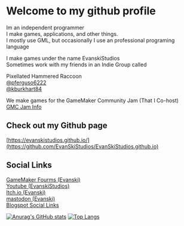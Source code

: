 # Welcome to my github profile
Im an independent programmer  
I make games, applications, and other things.  
I mostly use GML, but occasionally I use an professional programing language  

I make games under the name EvanskiStudios  
Sometimes work with my friends in an Indie Group called  

Pixellated Hammered Raccoon  
[@pferguso6222](https://github.com/pferguso6222)    
[@kburkhart84](https://github.com/kburkhart84)  


We make games for the GameMaker Community Jam (That I Co-host)  
[GMC Jam Info](https://forum.gamemaker.io/index.php?threads/gmc-jam-welcomes-you.35/)  

## Check out my Github page
[https://evanskistudios.github.io/](https://github.com/EvanSkiStudios/EvanSkiStudios.github.io)

## Social Links
[GameMaker Fourms (Evanski)](https://forum.gamemaker.io/index.php?members/evanski.28930/)    
[Youtube (EvanskiStudios)](https://www.youtube.com/channel/UCTggXbP12hlwtP2Q-lDkojQ)    
[Itch.io (Evanski)](https://evaccoon.itch.io/)    
[mastodon (Evanski)](https://mastodon.gamedev.place/@Evanski)    
[Blogspot Social Links](https://evanskistudios.blogspot.com/p/about.html)     


[![Anurag's GitHub stats](https://github-readme-stats-sigma-five.vercel.app/api?username=EvanSkiStudios&show_icons=true&theme=chartreuse-dark)](https://github.com/anuraghazra/github-readme-stats) [![Top Langs](https://github-readme-stats.vercel.app/api/top-langs/?username=EvanSkiStudios&hide=yacc&theme=chartreuse-dark&layout=compact)](https://github.com/anuraghazra/github-readme-stats)
